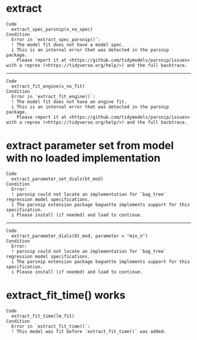 # extract

    Code
      extract_spec_parsnip(x_no_spec)
    Condition
      Error in `extract_spec_parsnip()`:
      ! The model fit does not have a model spec.
      i This is an internal error that was detected in the parsnip package.
        Please report it at <https://github.com/tidymodels/parsnip/issues> with a reprex (<https://tidyverse.org/help/>) and the full backtrace.

---

    Code
      extract_fit_engine(x_no_fit)
    Condition
      Error in `extract_fit_engine()`:
      ! The model fit does not have an engine fit.
      i This is an internal error that was detected in the parsnip package.
        Please report it at <https://github.com/tidymodels/parsnip/issues> with a reprex (<https://tidyverse.org/help/>) and the full backtrace.

# extract parameter set from model with no loaded implementation

    Code
      extract_parameter_set_dials(bt_mod)
    Condition
      Error:
      ! parsnip could not locate an implementation for `bag_tree` regression model specifications.
      i The parsnip extension package baguette implements support for this specification.
      i Please install (if needed) and load to continue.

---

    Code
      extract_parameter_dials(bt_mod, parameter = "min_n")
    Condition
      Error:
      ! parsnip could not locate an implementation for `bag_tree` regression model specifications.
      i The parsnip extension package baguette implements support for this specification.
      i Please install (if needed) and load to continue.

# extract_fit_time() works

    Code
      extract_fit_time(lm_fit)
    Condition
      Error in `extract_fit_time()`:
      ! This model was fit before `extract_fit_time()` was added.

